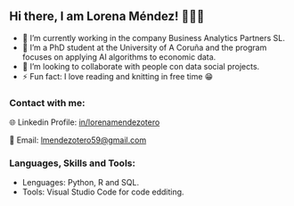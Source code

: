 ## Hi there, I am Lorena Méndez! 🙋🏻‍♀️

- 🔭 I’m currently working in the company Business Analytics Partners SL.
- 🌱 I’m a PhD student at the University of A Coruña and the program focuses on applying AI algorithms to economic data.
- 👯 I’m looking to collaborate with people con data social projects.
- ⚡ Fun fact: I love reading and knitting in free time 😁

### Contact with me:
🌐 Linkedin Profile: [in/lorenamendezotero](https://www.linkedin.com/in/lorenamendezotero/)

📧 Email: lmendezotero59@gmail.com

### Languages, Skills and Tools:
- Lenguages: Python, R and SQL.
- Tools: Visual Studio Code for code edditing.


<!--
**lmendezotero/lmendezotero** is a ✨ _special_ ✨ repository because its `README.md` (this file) appears on your GitHub profile.

Here are some ideas to get you started:

- 🔭 I’m currently working on ...
- 🌱 I’m currently learning ...
- 👯 I’m looking to collaborate on ...
- 🤔 I’m looking for help with ...
- 💬 Ask me about ...
- 📫 How to reach me: ...
- 😄 Pronouns: ...
- ⚡ Fun fact: ...
-->
